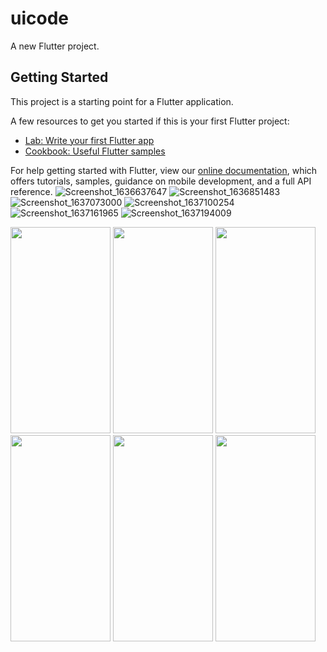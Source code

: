 # uicode

A new Flutter project.

## Getting Started

This project is a starting point for a Flutter application.

A few resources to get you started if this is your first Flutter project:

- [Lab: Write your first Flutter app](https://flutter.dev/docs/get-started/codelab)
- [Cookbook: Useful Flutter samples](https://flutter.dev/docs/cookbook)

For help getting started with Flutter, view our
[online documentation](https://flutter.dev/docs), which offers tutorials,
samples, guidance on mobile development, and a full API reference.
![Screenshot_1636637647](https://user-images.githubusercontent.com/40968259/141311226-e643766e-2f68-428a-a0f8-6ec2c43d9a48.png)
![Screenshot_1636851483](https://user-images.githubusercontent.com/40968259/141663554-f9c17da7-c728-4389-858e-a9a8ef930d43.png)
![Screenshot_1637073000](https://user-images.githubusercontent.com/40968259/142004369-ed943120-d518-4e66-a069-509b37b9e1f1.png)
![Screenshot_1637100254](https://user-images.githubusercontent.com/40968259/142082106-db99f991-a6a6-4c61-97a8-51ceb2fde0c6.png)
![Screenshot_1637161965](https://user-images.githubusercontent.com/40968259/142230260-208f0ca5-1c1c-4243-b570-4b2c3c569b2b.png)
![Screenshot_1637194009](https://user-images.githubusercontent.com/40968259/142302596-0bc0e016-2859-451d-b228-39f17e4945f3.png)

<div>
<img src="https://user-images.githubusercontent.com/40968259/141311226-e643766e-2f68-428a-a0f8-6ec2c43d9a48.png" width="160" height="330">
<img src="https://user-images.githubusercontent.com/40968259/141663554-f9c17da7-c728-4389-858e-a9a8ef930d43.png" width="160" height="330">
<img src="https://user-images.githubusercontent.com/40968259/142004369-ed943120-d518-4e66-a069-509b37b9e1f1.png" width="160" height="330">
<img src="https://user-images.githubusercontent.com/40968259/142082106-db99f991-a6a6-4c61-97a8-51ceb2fde0c6.png" width="160" height="330">
<img src="https://user-images.githubusercontent.com/40968259/142230260-208f0ca5-1c1c-4243-b570-4b2c3c569b2b.png" width="160" height="330">
<img src="https://user-images.githubusercontent.com/40968259/142302596-0bc0e016-2859-451d-b228-39f17e4945f3.png" width="160" height="330">

</div>
